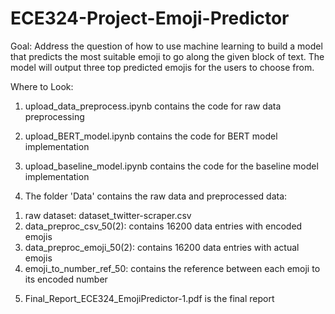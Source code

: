 # ECE324-Project-Emoji-Predictor
Goal: Address the question of how to use machine learning to build a model that predicts the most suitable emoji to go along the given block of text. The model will output three top predicted emojis for the users to choose from.


Where to Look:
1. upload_data_preprocess.ipynb contains the code for raw data preprocessing

2. upload_BERT_model.ipynb contains the code for BERT model implementation

3. upload_baseline_model.ipynb contains the code for the baseline model implementation

4. The folder 'Data' contains the raw data and preprocessed data:
  1) raw dataset: dataset_twitter-scraper.csv
  2) data_preproc_csv_50(2): contains 16200 data entries with encoded emojis
  3) data_preproc_emoji_50(2): contains 16200 data entries with actual emojis
  4) emoji_to_number_ref_50: contains the reference between each emoji to its encoded number
  
5. Final_Report_ECE324_EmojiPredictor-1.pdf is the final report
